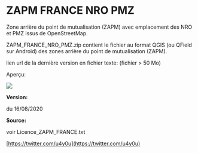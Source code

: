 # ZAPM FRANCE NRO PMZ

Zone arrière du point de mutualisation (ZAPM) avec emplacement des NRO et PMZ issus de OpenStreetMap.

ZAPM\_FRANCE\_NRO\_PMZ.zip contient le fichier au format QGIS (ou QField sur Android) des zones arrière du point de mutualisation (ZAPM).

lien url de la dernière version en fichier texte: (fichier > 50 Mo)

Aperçu:

![](https://user-images.githubusercontent.com/54479065/90338091-5f727f00-dfe7-11ea-9a2f-c5e7d17cf2ca.png)

**Version:**

du 16/08/2020

**Source:**

voir Licence\_ZAPM\_FRANCE.txt

[https://twitter.com/u4y0u](https://twitter.com/u4y0u)
